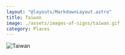 ```yaml
---
layout: "@layouts/MarkdownLayout.astro"
title: Taiwan
image: ./assets/images-of-signs/taiwan.gif
category: Places
---
```


![Taiwan](@signs/taiwan.gif)
